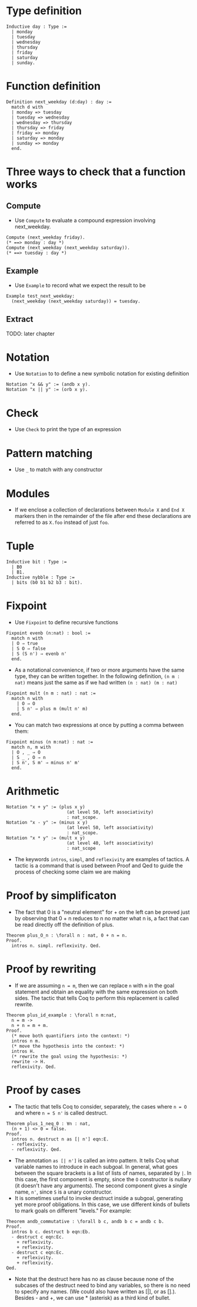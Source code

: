 # Type definition
```
Inductive day : Type :=
  | monday
  | tuesday
  | wednesday
  | thursday
  | friday
  | saturday
  | sunday.
```
# Function definition
```
Definition next_weekday (d:day) : day :=
  match d with
  | monday => tuesday
  | tuesday => wednesday
  | wednesday => thursday
  | thursday => friday
  | friday => monday
  | saturday => monday
  | sunday => monday
  end.
```
# Three ways to check that a function works
## Compute
* Use `Compute` to evaluate a compound expression involving next_weekday.
```
Compute (next_weekday friday).
(* ==> monday : day *)
Compute (next_weekday (next_weekday saturday)).
(* ==> tuesday : day *)
```
## Example
* Use `Example` to record what we expect the result to be
```
Example test_next_weekday:
  (next_weekday (next_weekday saturday)) = tuesday.
```
## Extract
TODO: later chapter
# Notation
* Use `Notation` to to define a new symbolic notation for existing definition
```
Notation "x && y" := (andb x y).
Notation "x || y" := (orb x y).
```
# Check
* Use `Check` to print the type of an expression
# Pattern matching
* Use `_` to match with any constructor
# Modules
* If we enclose a collection of declarations between `Module X` and `End X`
    markers then in the remainder of the file after end these declarations are
    referred to as `X.foo` instead of just `foo`.
# Tuple
```
Inductive bit : Type :=
  | B0
  | B1.
Inductive nybble : Type :=
  | bits (b0 b1 b2 b3 : bit).
```
# Fixpoint
* Use `Fixpoint` to define recursive functions
```
Fixpoint evenb (n:nat) : bool :=
  match n with
  | O ⇒ true
  | S O ⇒ false
  | S (S n') ⇒ evenb n'
  end.
```
* As a notational convenience, if two or more arguments have the same type, they
  can be written together. In the following definition, `(n m : nat)` means just
  the same as if we had written `(n : nat) (m : nat)`
```
Fixpoint mult (n m : nat) : nat :=
  match n with
    | O ⇒ O
    | S n' ⇒ plus m (mult n' m)
  end.
```
* You can match two expressions at once by putting a comma between them:
```
Fixpoint minus (n m:nat) : nat :=
  match n, m with
  | O , _ ⇒ O
  | S _ , O ⇒ n
  | S n', S m' ⇒ minus n' m'
  end.
```
# Arithmetic
```
Notation "x + y" := (plus x y)
                       (at level 50, left associativity)
                       : nat_scope.
Notation "x - y" := (minus x y)
                       (at level 50, left associativity)
                       : nat_scope.
Notation "x * y" := (mult x y)
                       (at level 40, left associativity)
                       : nat_scope
```
* The keywords `intros`, `simpl`, and `reflexivity` are examples of tactics. A
  tactic is a command that is used between Proof and Qed to guide the process of
  checking some claim we are making
# Proof by simplificaton
* The fact that 0 is a "neutral element" for + on the left can be proved just by
    observing that 0 + n reduces to n no matter what n is, a fact that can be read
    directly off the definition of plus.
```
Theorem plus_O_n : \forall n : nat, 0 + n = n.
Proof.
  intros n. simpl. reflexivity. Qed.
```
# Proof by rewriting
* If we are assuming `n = m`, then we can replace `n` with `m` in the goal statement and
    obtain an equality with the same expression on both sides. The tactic that
    tells Coq to perform this replacement is called rewrite.
```
Theorem plus_id_example : \forall n m:nat,
  n = m ->
  n + n = m + m.
Proof.
  (* move both quantifiers into the context: *)
  intros n m.
  (* move the hypothesis into the context: *)
  intros H.
  (* rewrite the goal using the hypothesis: *)
  rewrite -> H.
  reflexivity. Qed.
```
# Proof by cases
* The tactic that tells Coq to consider, separately, the cases where `n = O` and
where `n = S n'` is called destruct.
```
Theorem plus_1_neq_0 : ∀n : nat,
  (n + 1) <> 0 = false.
Proof.
  intros n. destruct n as [| n'] eqn:E.
  - reflexivity.
  - reflexivity. Qed.
```
* The annotation `as [| n']` is called an intro pattern. It tells Coq what
variable names to introduce in each subgoal. In general, what goes between the
square brackets is a list of lists of names, separated by `|`. In this case, the
first component is empty, since the `O` constructor is nullary (it doesn't have
any arguments). The second component gives a single name, `n'`, since `S` is a
unary constructor.
* It is sometimes useful to invoke destruct inside a subgoal, generating yet
  more proof obligations. In this case, we use different kinds of bullets to
  mark goals on different "levels." For example:
```
Theorem andb_commutative : \forall b c, andb b c = andb c b.
Proof.
  intros b c. destruct b eqn:Eb.
  - destruct c eqn:Ec.
    + reflexivity.
    + reflexivity.
  - destruct c eqn:Ec.
    + reflexivity.
    + reflexivity.
Qed.
```
* Note that the destruct here has no as clause because none of the subcases of the
destruct need to bind any variables, so there is no need to specify any names.
(We could also have written as [|], or as [].). Besides - and +, we can use *
(asterisk) as a third kind of bullet.
